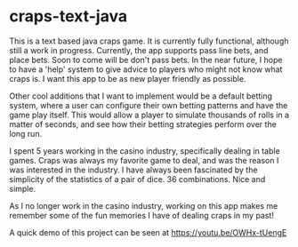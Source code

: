 # craps-text-java
This is a text based java craps game. It is currently fully functional, although still a work in progress. Currently, the app supports pass line bets, and place bets. Soon to come will be don't pass bets.
In the near future, I hope to have a 'help' system to give advice to players who might not know what craps is. I want this app to be as new player friendly as possible. 

Other cool additions that I want to implement would be a default betting system, where a user can configure their own betting patterns and have the game play itself. This would allow a player to simulate thousands of rolls in a matter of seconds, and see how their betting strategies perform over the long run.

I spent 5 years working in the casino industry, specifically dealing in table games. Craps was always my favorite game to deal, and was the reason I was interested in the industry. I have always been fascinated by the simplicity of the statistics of a pair of dice. 36 combinations. Nice and simple. 

As I no longer work in the casino industry, working on this app makes me remember some of the fun memories I have of dealing craps in my past!

A quick demo of this project can be seen at https://youtu.be/OWHx-tUengE
